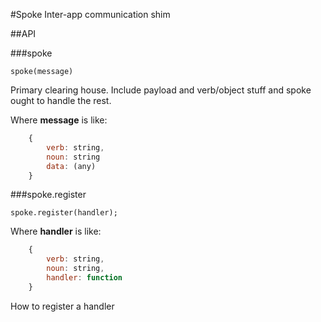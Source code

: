 #Spoke
Inter-app communication shim


##API

###spoke

    spoke(message)
    
Primary clearing house. Include payload and verb/object stuff and spoke ought to handle the rest.

Where __message__ is like:

```javascript
    {
        verb: string,
        noun: string
        data: (any)
    }
```

###spoke.register

    spoke.register(handler);
    
Where __handler__ is like:

```javascript
    {
        verb: string,
        noun: string,
        handler: function
    }
```
    
How to register a handler

